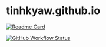 # tinhkyaw.github.io

[![Readme Card](https://github-readme-stats.vercel.app/api/pin/?username=tinhkyaw&repo=tinhkyaw.github.io&theme=solarized-dark)](https://github.com/tinhkyaw/tinhkyaw.github.io)

[![GitHub Workflow Status](https://img.shields.io/github/workflow/status/tinhkyaw/tinhkyaw.github.io/pages%20build%20and%20deployment?logo=github&style=for-the-badge)](https://github.com/tinhkyaw/tinhkyaw.github.io)
